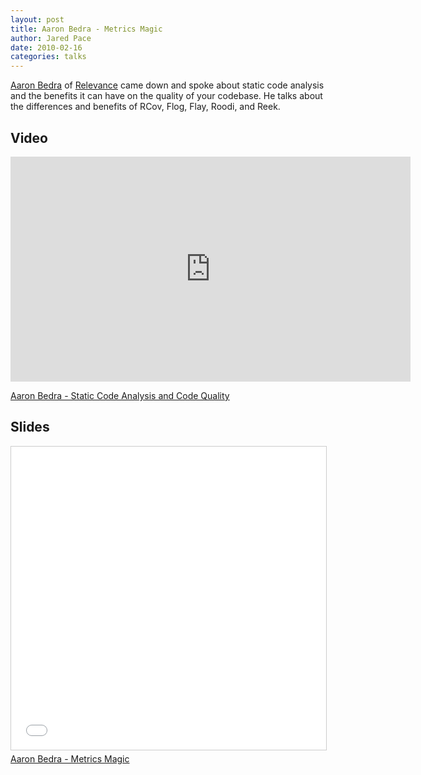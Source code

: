 ```yaml
---
layout: post
title: Aaron Bedra - Metrics Magic
author: Jared Pace
date: 2010-02-16
categories: talks
---
```


[Aaron Bedra](http://www.aaronbedra.com/) of [Relevance](http://thinkrelevance.com/) came down and spoke about static code analysis and the benefits it can have on the quality of your codebase. He talks about the differences and benefits of RCov, Flog, Flay, Roodi, and Reek.

## Video

<iframe src="https://player.vimeo.com/video/9483051" width="640" height="360" frameborder="0" allow="autoplay; fullscreen" allowfullscreen></iframe>
<p><a href="https://vimeo.com/9483051">Aaron Bedra - Static Code Analysis and Code Quality</a></p>

## Slides

<iframe src="//www.slideshare.net/slideshow/embed_code/key/6epnU3bLXqeoIx" width="595" height="485" frameborder="0" marginwidth="0" marginheight="0" scrolling="no" style="border:1px solid #CCC; border-width:1px; margin-bottom:5px; max-width: 100%;" allowfullscreen></iframe>

<div style="margin-bottom:5px"><a href="//www.slideshare.net/cltrb/metrics-magic" title="Aaron Bedra - Metrics Magic" target="_blank">Aaron Bedra - Metrics Magic</a></div>
